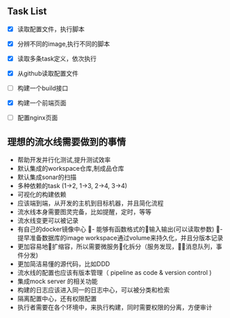 
## Task List

- [x] 读取配置文件，执行脚本
- [x] 分辨不同的image,执行不同的脚本
- [x] 读取多条task定义，依次执行
- [x] 从github读取配置文件
- [ ] 构建一个build接口
- [x] 构建一个前端页面
- [ ] 配置nginx页面


## 理想的流水线需要做到的事情

- 帮助开发并行化测试,提升测试效率
- 默认集成的workspace仓库,制成品仓库
- 默认集成sonar的扫描
- 多种依赖的task (1->2, 1->3, 2->4, 3->4)
- 可视化的构建依赖
- 应该端到端，从开发的主机到目标机器，并且简化流程
- 流水线本身需要图灵完备，比如提醒，定时，等等
- 流水线变更可以被记录
- 有自己的docker镜像中心
- 能够有函数格式的输入输出(可以读取参数)
- 提早准备数据库的image
workspace通过volume来持久化，并且分版本记录
- 更加容易地扩缩容，所以需要微服务化拆分（服务发现，消息队列，事件分发)
- 更加简洁易懂的源代码，比如DDD
- 流水线的配置也应该有版本管理（ pipeline as code & version control )
- 集成mock server 的相关功能
- 构建的日志应该进入同一的日志中心，可以被分类和检索
- 隔离配置中心，还有权限配置
- 执行者需要在各个环境中，来执行构建，同时需要权限的分离，方便审计
